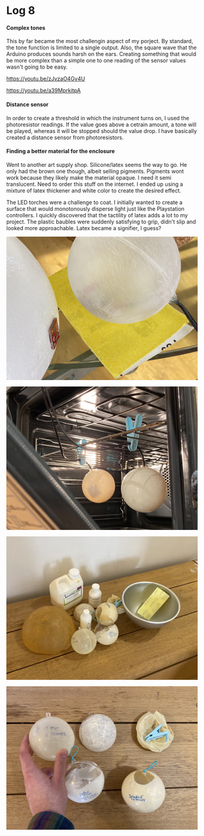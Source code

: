# Log 8

#### Complex tones

This by far became the most challengin aspect of my porject. By standard, the tone function is limited to a single output. Also, the square wave that the Arduino produces sounds harsh on the ears. Creating something that would be more complex than a simple one to one reading of the sensor values wasn't going to be easy.

https://youtu.be/zJvzaO4Gy4U

https://youtu.be/a39MprkitpA

#### Distance sensor

In order to create a threshold in which the instrument turns on, I used the photoresistor readings. If the value goes above a cetrain amount, a tone will be played, whereas it will be stopped should the value drop. I have basically created a distance sensor from photoresistors.

#### Finding a better material for the enclosure

Went to another art supply shop. Silicone/latex seems the way to go. He only had the brown one though, albeit selling pigments. Pigments wont work because they likely make the material opaque. I need it semi translucent. Need to order this stuff on the internet. I ended up using a mixture of latex thickener and white color to create the desired effect.

The LED torches were a challenge to coat. I initially wanted to create a surface that would monotonously disperse light just like the Playstation controllers. I quickly discovered that the tactility of latex adds a lot to my project. The plastic baubles were suddenly satisfying to grip, didn't slip and looked more approachable. Latex became a signifier, I guess?

![Image](image-1.jpeg)

![Image](image-2.jpeg)

![Image](image-3.jpeg)

![Image](image-4.jpeg)
